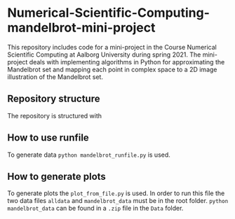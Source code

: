 # Numerical-Scientific-Computing-mandelbrot-mini-project
This repository includes code for a mini-project in the Course Numerical Scientific Computing at Aalborg University during spring 2021.
The mini-project deals with implementing algorithms in Python for approximating the Mandelbrot set and mapping each point in complex space to a 2D image illustration of the Mandelbrot set.

## Repository structure
The repository is structured with 

## How to use runfile
To generate data ```python mandelbrot_runfile.py``` is used. 

## How to generate plots
To generate plots the ```plot_from_file.py``` is used. 
In order to run this file the two data files ```alldata``` and ```mandelbrot_data``` must be in the root folder. 
```python mandelbrot_data``` can be found in a ```.zip``` file in the ```Data``` folder.


